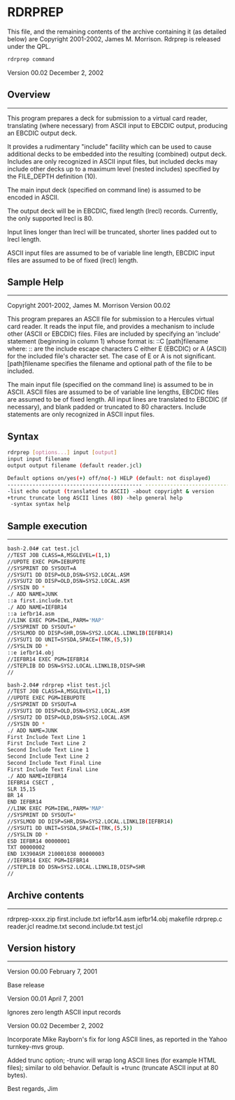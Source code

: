 # RDRPREP

This file, and the remaining contents of the archive containing it
(as detailed below) are Copyright 2001-2002, James M. Morrison. 
Rdrprep is released under the QPL.
```bash
rdrprep command
```

Version 00.02 December 2, 2002


## Overview
--------

This program prepares a deck for submission to a virtual card reader,
translating (where necessary) from ASCII input to EBCDIC output, 
producing an EBCDIC output deck.

It provides a rudimentary "include" facility which can be used to
cause additional decks to be embedded into the resulting (combined)
output deck. Includes are only recognized in ASCII input files, but
included decks may include other decks up to a maximum level 
(nested includes) specified by the FILE_DEPTH definition (10).

The main input deck (specified on command line) is assumed to be 
encoded in ASCII.

The output deck will be in EBCDIC, fixed length (lrecl) records.
Currently, the only supported lrecl is 80.

Input lines longer than lrecl will be truncated, shorter lines
padded out to lrecl length.

ASCII input files are assumed to be of variable line length,
EBCDIC input files are assumed to be of fixed (lrecl) length.


## Sample Help
------------------------------------------

Copyright 2001-2002, James M. Morrison
Version 00.02

This program prepares an ASCII file for submission to a Hercules virtual
card reader. It reads the input file, and provides a mechanism to include
other (ASCII or EBCDIC) files. Files are included by specifying an 'include'
statement (beginning in column 1) whose format is:
::C [path]filename
where:
:: are the include escape characters
C either E (EBCDIC) or A (ASCII) for the included file's
 character set. The case of E or A is not significant.
[path]filename specifies the filename and optional path of the file
 to be included.

The main input file (specified on the command line) is assumed to be in
ASCII. ASCII files are assumed to be of variable line lengths, EBCDIC
files are assumed to be of fixed length. All input lines are translated
to EBCDIC (if necessary), and blank padded or truncated to 80 characters.
Include statements are only recognized in ASCII input files.


## Syntax
```bash
rdrprep [options...] input [output]
input input filename
output output filename (default reader.jcl)

Default options on/yes(+) off/no(-) HELP (default: not displayed)
------------------------------------------- ------------------------------
-list echo output (translated to ASCII) -about copyright & version
+trunc truncate long ASCII lines (80) -help general help
 -syntax syntax help
 ```
 
## Sample execution
----------------
```bash
bash-2.04# cat test.jcl
//TEST JOB CLASS=A,MSGLEVEL=(1,1)
//UPDTE EXEC PGM=IEBUPDTE
//SYSPRINT DD SYSOUT=A
//SYSUT1 DD DISP=OLD,DSN=SYS2.LOCAL.ASM
//SYSUT2 DD DISP=OLD,DSN=SYS2.LOCAL.ASM
//SYSIN DD *
./ ADD NAME=JUNK
::a first.include.txt
./ ADD NAME=IEFBR14
::a iefbr14.asm
//LINK EXEC PGM=IEWL,PARM='MAP'
//SYSPRINT DD SYSOUT=*
//SYSLMOD DD DISP=SHR,DSN=SYS2.LOCAL.LINKLIB(IEFBR14)
//SYSUT1 DD UNIT=SYSDA,SPACE=(TRK,(5,5))
//SYSLIN DD *
::e iefbr14.obj
//IEFBR14 EXEC PGM=IEFBR14
//STEPLIB DD DSN=SYS2.LOCAL.LINKLIB,DISP=SHR
// 

bash-2.04# rdrprep +list test.jcl
//TEST JOB CLASS=A,MSGLEVEL=(1,1)
//UPDTE EXEC PGM=IEBUPDTE
//SYSPRINT DD SYSOUT=A
//SYSUT1 DD DISP=OLD,DSN=SYS2.LOCAL.ASM
//SYSUT2 DD DISP=OLD,DSN=SYS2.LOCAL.ASM
//SYSIN DD *
./ ADD NAME=JUNK
First Include Text Line 1
First Include Text Line 2
Second Include Text Line 1
Second Include Text Line 2
Second Include Text Final Line
First Include Text Final Line
./ ADD NAME=IEFBR14
IEFBR14 CSECT ,
SLR 15,15
BR 14
END IEFBR14
//LINK EXEC PGM=IEWL,PARM='MAP'
//SYSPRINT DD SYSOUT=*
//SYSLMOD DD DISP=SHR,DSN=SYS2.LOCAL.LINKLIB(IEFBR14)
//SYSUT1 DD UNIT=SYSDA,SPACE=(TRK,(5,5))
//SYSLIN DD *
ESD IEFBR14 00000001
TXT 00000002
END 1X390ASM 210001038 00000003
//IEFBR14 EXEC PGM=IEFBR14
//STEPLIB DD DSN=SYS2.LOCAL.LINKLIB,DISP=SHR
// 
```

## Archive contents
----------------
rdrprep-xxxx.zip
first.include.txt 
iefbr14.asm
iefbr14.obj
makefile
rdrprep.c 
reader.jcl 
readme.txt 
second.include.txt 
test.jcl

## Version history
---------------

Version 00.00 February 7, 2001

Base release

Version 00.01 April 7, 2001

Ignores zero length ASCII input records

Version 00.02 December 2, 2002

Incorporate Mike Rayborn's fix for long ASCII lines,
as reported in the Yahoo turnkey-mvs group.

Added trunc option; -trunc will wrap long ASCII lines
(for example HTML files); similar to old behavior.
Default is +trunc (truncate ASCII input at 80 bytes).

Best regards,
Jim
